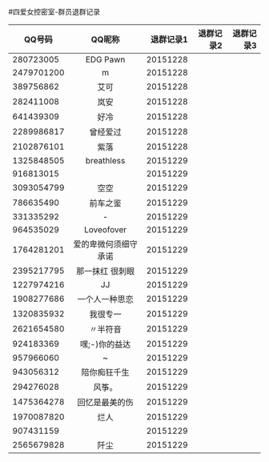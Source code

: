 #四爱女控密室-群员退群记录

| QQ号码        | QQ昵称           | 退群记录1   | 退群记录2	| 退群记录3	|
| ------------- |:-------------:   | -----:           | -----:           | -----:           |
|280723005|EDG    Pawn|20151228| | |
|2479701200|m|20151228| | |
|389756862|艾可|20151228| | |
|282411008|岚安|20151228| | |
|641439309|好冷|20151228| | |
|2289986817|曾经爱过|20151228| | |
|2102876101|紫落|20151228| | |
|1325848505|breathless|20151229| | |
|916813015||20151229| | |
|3093054799|空空|20151229| | |
|786635490|前车之鉴|20151229| | |
|331335292|-|20151229| | |
|964535029|Loveofover|20151229| | |
|1764281201|爱的卑微何须细守承诺|20151229| | |
|2395217795|那一抹红 很刺眼|20151229| | |   
|1227974216|JJ|20151229| | |
|1908277686|一个人一种思恋|20151229| | |
|1320835932|我很专一|20151229| | |
|2621654580|〃半符音|20151229| | |
|924183369|嘿;-)你的益达|20151229| | |
|957966060|~|20151229| | |
|943056312|陪你痴狂千生|20151229| | |
|294276028|风筝。|20151229| | |
|1475364278|回忆是最美的伤|20151229| | |
|1970087820|烂人|20151229| | |
|907431159||20151229| | |
|2565679828|阡尘|20151229| | |

